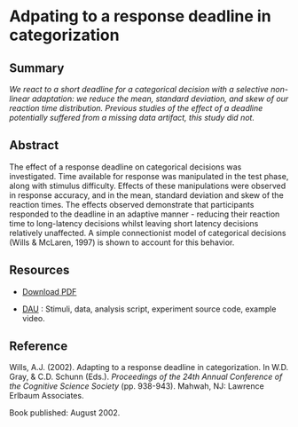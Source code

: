 # Adpating to a response deadline in categorization

## Summary

_We react to a short deadline for a categorical decision with a selective non-linear adaptation: we reduce the mean, standard deviation, and skew of our reaction time distribution. Previous studies of the effect of a deadline potentially suffered from a missing data artifact, this study did not._

## Abstract

The effect of a response deadline on categorical decisions was investigated.
Time available for response was manipulated in the test phase, along with
stimulus difficulty.  Effects of these manipulations were observed in response
accuracy, and in the mean, standard deviation and skew of the reaction times.
The effects observed demonstrate that participants responded to the deadline in
an adaptive manner - reducing their reaction time to long-latency decisions
whilst leaving short latency decisions relatively unaffected.  A simple
connectionist model of categorical decisions (Wills & McLaren, 1997) is shown
to account for this behavior.

## Resources

- [Download PDF](http://www.willslab.org.uk/pubs/2002Wills.pdf)

- [DAU](http://www.willslab.org.uk/cam2/index.html) : Stimuli, data, analysis
  script, experiment source code, example video.

## Reference

Wills, A.J. (2002). Adapting to a response deadline in categorization. In W.D. Gray, & C.D. Schunn (Eds.). _Proceedings of the 24th Annual Conference of the Cognitive Science Society_ (pp. 938-943). Mahwah, NJ: Lawrence Erlbaum Associates. 

Book published: August 2002.

